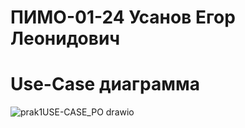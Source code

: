 # ПИМО-01-24 Усанов Егор Леонидович
# Use-Case диаграмма
![prak1USE-CASE_PO drawio](https://github.com/user-attachments/assets/87bc6417-9405-4174-89b2-c36eca16c49e)
